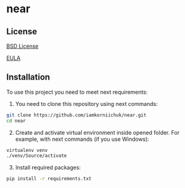 # near

## License

[BSD License](LICENSE.md)

[EULA](EULA.md)

## Installation

To use this project you need to meet next requirements:

1. You need to clone this repository using next commands:

```bash
git clone https://github.com/iamkorniichuk/near.git
cd near
```

2. Create and activate virtual environment inside opened folder. For example, with next commands (if you use Windows):

```bash
virtualenv venv
./venv/Source/activate
```

3. Install required packages:

```bash
pip install -r requirements.txt
```
